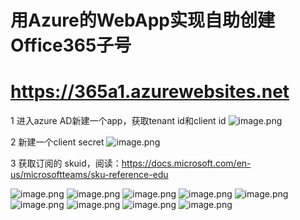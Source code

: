 # 用Azure的WebApp实现自助创建Office365子号
# https://365a1.azurewebsites.net


1 进入azure AD新建一个app，获取tenant id和client id
![image.png](https://i.loli.net/2020/01/26/57GcEDYlQFTOMBL.png)

2 新建一个client secret
![image.png](https://i.loli.net/2020/01/26/qUeV2x8abHlDPO3.png)

3 获取订阅的 skuid，阅读：https://docs.microsoft.com/en-us/microsoftteams/sku-reference-edu

![image.png](https://raw.githubusercontent.com/365a1/hk2in/master/001.png)
![image.png](https://raw.githubusercontent.com/365a1/hk2in/master/002.png)
![image.png](https://raw.githubusercontent.com/365a1/hk2in/master/003.png)
![image.png](https://raw.githubusercontent.com/365a1/hk2in/master/ftp1.png)
![image.png](https://raw.githubusercontent.com/365a1/hk2in/master/ftp2.png)
![image.png](https://raw.githubusercontent.com/365a1/hk2in/master/004.png)
![image.png](https://raw.githubusercontent.com/365a1/hk2in/master/005.png)
![image.png](https://raw.githubusercontent.com/365a1/hk2in/master/006.png)
![image.png](https://raw.githubusercontent.com/365a1/hk2in/master/007.png)


